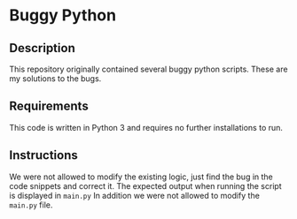 # Buggy Python

## Description
This repository originally contained several buggy python scripts. These are my solutions to the bugs.

## Requirements
This code is written in Python 3 and requires no further installations to run.

## Instructions
We were not allowed to modify the existing logic, just find the bug in the code snippets and correct it.
The expected output when running the script is displayed in `main.py`
In addition we were not allowed to modify the `main.py` file.
